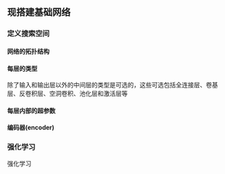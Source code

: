## 现搭建基础网络

### 定义搜索空间
#### 网络的拓扑结构
#### 每层的类型
除了输入和输出层以外的中间层的类型是可选的，这些可选包括全连接层、卷基层、反卷积层、空洞卷积、池化层和激活层等
#### 每层内部的超参数

#### 编码器(encoder)

### 强化学习
强化学习